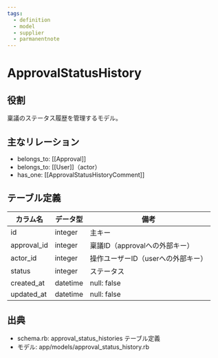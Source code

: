 ```yaml
---
tags:
  - definition
  - model
  - supplier
  - parmanentnote
---
```


# ApprovalStatusHistory

## 役割
稟議のステータス履歴を管理するモデル。

## 主なリレーション
- belongs_to: [[Approval]]
- belongs_to: [[User]]（actor）
- has_one: [[ApprovalStatusHistoryComment]]

## テーブル定義

| カラム名 | データ型 | 備考 |
|---|---|---|
| id | integer | 主キー |
| approval_id | integer | 稟議ID（approvalへの外部キー） |
| actor_id | integer | 操作ユーザーID（userへの外部キー） |
| status | integer | ステータス |
| created_at | datetime | null: false |
| updated_at | datetime | null: false |

## 出典
- schema.rb: approval_status_histories テーブル定義
- モデル: app/models/approval_status_history.rb 